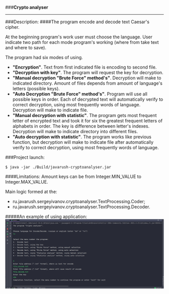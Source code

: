 ###**Crypto analyser**
____
###Description: 
####The program encode and decode text Caesar's cipher. 

At the beginning program's work user must 
choose the language. User indicate two path for each mode 
program's working (where from take text and where to save).

The program had six modes of using. 
- **"Encryption"**. Text from first indicated file is encoding
to second file. 
- **"Decryption with key"**. The program will request the key
for decryption.
- **"Manual decryption "Brute Force" method's"**. Decryption will 
make to indicated directory. Amount of files depends from 
amount of language's letters (possible keys).
- **"Auto Decryption "Brute Force" method's"**. Program will 
use all possible keys in order. Each of decrypted text will
automatically verify to correct decryption, using most 
frequently words of language. Decryption will make to 
indicate file.
- **"Manual decryption with statistic"**. The program gets most
frequent letter of encrypted text and took it for six the 
greatest frequent letters of alphabets in order. The key is 
difference between letter's indexes. Decryption will 
make to indicate directory into different files.
- **"Auto decryption with statistic"**. The program works like 
previous function, but decryption will make to indicate file 
after automatically verify to correct decryption, using most 
frequently words of language.

###Project launch:
```
$ java -jar ./Build/javarush-cryptoanalyser.jar
```

####Limitations:
Amount keys can be from Integer.MIN_VALUE to Integer.MAX_VALUE.

Main logic formed at the:
+ ru.javarush.sergeyivanov.cryptoanalyser.TextProcessing.Coder;
+ ru.javarush.sergeyivanov.cryptoanalyser.TextProcessing.Decoder.


#####An example of using application:
![](2022-05-31_21-29-38.png)

